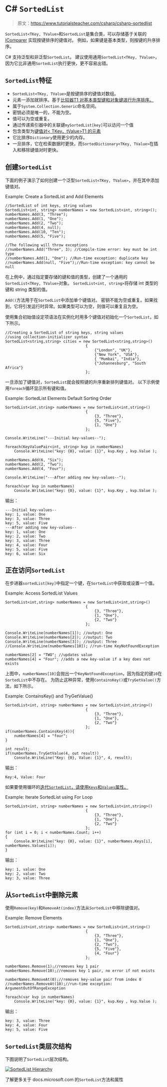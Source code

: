 # C# `SortedList`

> 原文：<https://www.tutorialsteacher.com/csharp/csharp-sortedlist>

`SortedList<TKey, TValue>`和`SortedList`是集合类，可以存储基于关联的 [IComparer](https://docs.microsoft.com/en-us/dotnet/api/system.collections.generic.icomparer-1?view=netframework-4.8) 实现按键排序的键值对。 例如，如果键是基本类型，则按键的升序排序。

C# 支持泛型和非泛型`SortedList`。 建议使用通用`SortedList<TKey, TValue>`，因为它比非通用`SortedList`执行更快，更不容易出错。

## `SortedList`特征

*   `SortedList<TKey, TValue>`是按键排序的键值对数组。
*   元素一添加就排序。基于[比较器<T>T1 对基本类型键和对象键进行升序排序。](https://docs.microsoft.com/en-us/dotnet/api/system.collections.generic.icomparer-1?view=netframework-4.8)
*   属于`System.Collection.Generic`命名空间。
*   密钥必须是唯一的，不能为空。
*   值可以为空或重复。
*   通过传递索引器中的关联键`mySortedList[key]`可以访问一个值
*   包含类型为[键值对< TKey、tValue>T1 的元素](https://docs.microsoft.com/en-us/dotnet/api/system.collections.generic.keyvaluepair-2?view=netframework-4.8)
*   它比排序`Dictionary`使用更少的内存。
*   一旦排序，它在检索数据时更快，而`SortedDictionary<TKey, TValue>`在插入和移除键值对时更快。

## 创建`SortedList`

下面的例子演示了如何创建一个泛型`SortedList<TKey, TValue>`，并在其中添加键值对。

Example: Create a SortedList and Add Elements

```
//SortedList of int keys, string values 
SortedList<int, string> numberNames = new SortedList<int, string>();
numberNames.Add(3, "Three");
numberNames.Add(1, "One");
numberNames.Add(2, "Two");
numberNames.Add(4, null);
numberNames.Add(10, "Ten");
numberNames.Add(5, "Five");

//The following will throw exceptions
//numberNames.Add("Three", 3); //Compile-time error: key must be int type
//numberNames.Add(1, "One"); //Run-time exception: duplicate key
//numberNames.Add(null, "Five");//Run-time exception: key cannot be null 
```

在上例中，通过指定要存储的键和值的类型，创建了一个通用的`SortedList<TKey, TValue>`对象。 `SortedList<int, string>`将存储 int 类型的键和 string 类型的值。

`Add()`方法用于在`SortedList`中添加单个键值对。 密钥不能为空或重复。如果找到，它将引发运行时异常。如果类型可以为空，则值可以重复且为空。

使用集合初始值设定项语法在实例化时用多个键值对初始化一个`SortedList`，如下所示。

```
//Creating a SortedList of string keys, string values 
//using collection-initializer syntax
SortedList<string,string> cities = new SortedList<string,string>()
                                    {
                                        {"London", "UK"},
                                        {"New York", "USA"},
                                        { "Mumbai", "India"},
                                        {"Johannesburg", "South Africa"}
                                    }; 
```

一旦添加了键值对，`SortedList`就会按照键的升序重新排列键值对。 以下示例使用`foreach`循环显示所有键和值。

Example: SortedList Elements Default Sorting Order

```
SortedList<int,string> numberNames = new SortedList<int,string>()
                                    {
                                        {3, "Three"},
                                        {5, "Five"},
                                        {1, "One"}
                                    };

Console.WriteLine("---Initial key-values--");

foreach(KeyValuePair<int, string> kvp in numberNames)
    Console.WriteLine("key: {0}, value: {1}", kvp.Key , kvp.Value );

numberNames.Add(6, "Six");
numberNames.Add(2, "Two");
numberNames.Add(4, "Four");

Console.WriteLine("---After adding new key-values--");

foreach(var kvp in numberNames)
    Console.WriteLine("key: {0}, value: {1}", kvp.Key , kvp.Value ); 
```

输出：

```
---Initial key-values--
key: 1, value: One
key: 3, value: Three
key: 5, value: Five
---After adding new key-values--
key: 1, value: One
key: 2, value: Two
key: 3, value: Three
key: 4, value: Four
key: 5, value: Five
key: 6, value: Six
```

## 正在访问`SortedList`

在步进器`sortedList[key]`中指定一个键，在`SortedList`中获取或设置一个值。

Example: Access SortedList Values

```
SortedList<int,string> numberNames = new SortedList<int,string>()
                                    {
                                        {3, "Three"},
                                        {1, "One"},
                                        {2, "Two"}
                                    };

Console.WriteLine(numberNames[1]); //output: One
Console.WriteLine(numberNames[2]); //output: Two
Console.WriteLine(numberNames[3]); //output: Three
//Console.WriteLine(numberNames[10]); //run-time KeyNotFoundException

numberNames[2] = "TWO"; //updates value
numberNames[4] = "Four"; //adds a new key-value if a key does not exists 
```

上图中，`numberNames[10]`会抛出一个`KeyNotFoundException`，因为指定的键`10`在`SortedList`中不存在。 为防止这种异常，使用`ContainsKey()`或`TryGetValue()`方法，如下所示。

Example: ContainsKey() and TryGetValue()

```
SortedList<int, string> numberNames = new SortedList<int,string>()
                                    {
                                        {3, "Three"},
                                        {1, "One"},
                                        {2, "Two"}
                                    };
if(numberNames.ContainsKey(4)){
    numberNames[4] = "four";
}

int result;
if(numberNames.TryGetValue(4, out result))
    Console.WriteLine("Key: {0}, Value: {1}", 4, result); 
```

输出：

```
Key:4, Value: Four
```

如果要使用循环的[迭代`SortedList`，请使用`Keys`和`Values`属性。](/csharp/csharp-for-loop)

Example: Iterate SortedList using For Loop

```
SortedList<int, string> numberNames = new SortedList<int,string>()
                                    {
                                        {3, "Three"},
                                        {1, "One"},
                                        {2, "Two"}
                                    };
for (int i = 0; i < numberNames.Count; i++)
{
    Console.WriteLine("key: {0}, value: {1}", numberNames.Keys[i], numberNames.Values[i]);
} 
```

输出：

```
key: 1, value: One
key: 2, value: Two
key: 3, value: Three
```

## 从`SortedList`中删除元素

使用`Remove(key)`和`RemoveAt(index)`方法从`SortedList`中移除键值对。

Example: Remove Elements

```
SortedList<int,string> numberNames = new SortedList<int,string>()
                                    {
                                        {3, "Three"},
                                        {1, "One"},
                                        {2, "Two"},
                                        {5, "Five"},
                                        {4, "Four"}
                                    };

numberNames.Remove(1);//removes key 1 pair
numberNames.Remove(10);//removes key 1 pair, no error if not exists

numberNames.RemoveAt(0);//removes key-value pair from index 0 
//numberNames.RemoveAt(10);//run-time exception: ArgumentOutOfRangeException

foreach(var kvp in numberNames)
	Console.WriteLine("key: {0}, value: {1}", kvp.Key , kvp.Value ); 
```

输出：

```
key: 3, value: Three
key: 4, value: Four
key: 5, value: Five
```

## `SortedList`类层次结构

下图说明了`SortedList`层次结构。

[![SortedList Hierarchy](img/5739f9ce63e4d2fc21a3afd05ff6dc71.png "List<T> Class Hierarchy")](../../Content/images/csharp/sortedlist-generic.png)

了解更多关于 docs.microsoft.com 的`SortedList`方法和属性